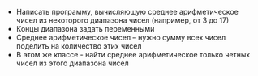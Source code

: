  - Написать программу, вычисляющую среднее
арифметическое чисел из некоторого диапазона чисел
(например, от 3 до 17)  
 - Концы диапазона задать переменными  
 - Среднее арифметическое чисел – нужно сумму всех чисел
поделить на количество этих чисел  
 - В этом же классе - найти среднее арифметическое только
четных чисел из этого диапазона чисел
